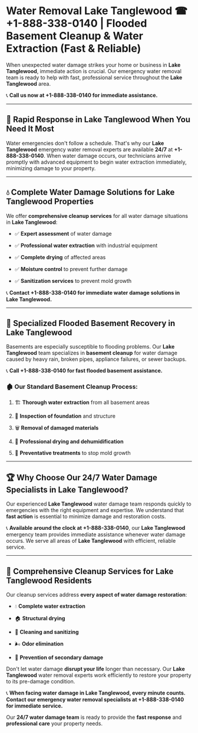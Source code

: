# Water Removal Lake Tanglewood ☎ +1-888-338-0140 | Flooded Basement Cleanup & Water Extraction (Fast & Reliable)

When unexpected water damage strikes your home or business in **Lake Tanglewood**, immediate action is crucial. Our emergency water removal team is ready to help with fast, professional service throughout the **Lake Tanglewood** area. 

📞 **Call us now at +1-888-338-0140 for immediate assistance.**
---
## 🚀 Rapid Response in Lake Tanglewood When You Need It Most
Water emergencies don't follow a schedule. That's why our **Lake Tanglewood** emergency water removal experts are available **24/7** at **+1-888-338-0140**. When water damage occurs, our technicians arrive promptly with advanced equipment to begin water extraction immediately, minimizing damage to your property.
---
## 💧 Complete Water Damage Solutions for Lake Tanglewood Properties
We offer **comprehensive cleanup services** for all water damage situations in **Lake Tanglewood**:
- ✅ **Expert assessment** of water damage  
- ✅ **Professional water extraction** with industrial equipment  
- ✅ **Complete drying** of affected areas  
- ✅ **Moisture control** to prevent further damage  
- ✅ **Sanitization services** to prevent mold growth  
📞 **Contact +1-888-338-0140 for immediate water damage solutions in Lake Tanglewood.**
---
## 🌊 Specialized Flooded Basement Recovery in Lake Tanglewood
Basements are especially susceptible to flooding problems. Our **Lake Tanglewood** team specializes in **basement cleanup** for water damage caused by heavy rain, broken pipes, appliance failures, or sewer backups. 
📞 **Call +1-888-338-0140 for fast flooded basement assistance.**
### 🏚️ Our Standard Basement Cleanup Process:
1. 🏗️ **Thorough water extraction** from all basement areas  
2. 🔎 **Inspection of foundation** and structure  
3. 🗑️ **Removal of damaged materials**  
4. 💨 **Professional drying and dehumidification**  
5. 🚫 **Preventative treatments** to stop mold growth  
---
## 🏆 Why Choose Our 24/7 Water Damage Specialists in Lake Tanglewood?
Our experienced **Lake Tanglewood** water damage team responds quickly to emergencies with the right equipment and expertise. We understand that **fast action** is essential to minimize damage and restoration costs.
📞 **Available around the clock at +1-888-338-0140**, our **Lake Tanglewood** emergency team provides immediate assistance whenever water damage occurs. We serve all areas of **Lake Tanglewood** with efficient, reliable service.
---
## 🧹 Comprehensive Cleanup Services for Lake Tanglewood Residents
Our cleanup services address **every aspect of water damage restoration**:
- 💧 **Complete water extraction**  
- 🏠 **Structural drying**  
- 🧼 **Cleaning and sanitizing**  
- 🌬️ **Odor elimination**  
- 🚫 **Prevention of secondary damage**  
Don't let water damage **disrupt your life** longer than necessary. Our **Lake Tanglewood** water removal experts work efficiently to restore your property to its pre-damage condition.
📞 **When facing water damage in Lake Tanglewood, every minute counts. Contact our emergency water removal specialists at +1-888-338-0140 for immediate service.**
Our **24/7 water damage team** is ready to provide the **fast response** and **professional care** your property needs.
